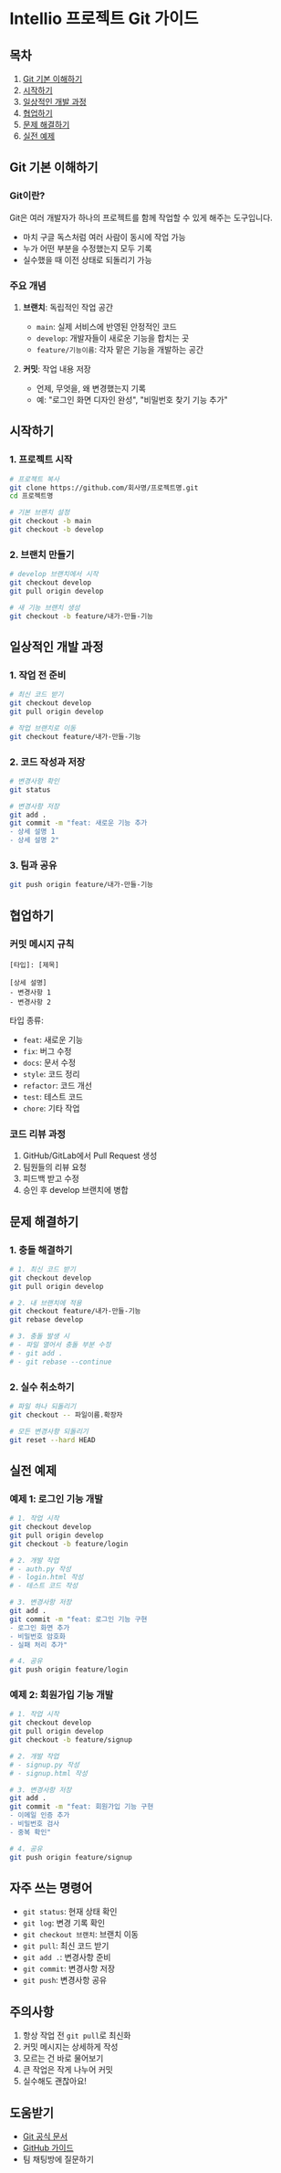 # Intellio 프로젝트 Git 가이드

## 목차
1. [Git 기본 이해하기](#git-기본-이해하기)
2. [시작하기](#시작하기)
3. [일상적인 개발 과정](#일상적인-개발-과정)
4. [협업하기](#협업하기)
5. [문제 해결하기](#문제-해결하기)
6. [실전 예제](#실전-예제)

## Git 기본 이해하기

### Git이란?
Git은 여러 개발자가 하나의 프로젝트를 함께 작업할 수 있게 해주는 도구입니다. 
- 마치 구글 독스처럼 여러 사람이 동시에 작업 가능
- 누가 어떤 부분을 수정했는지 모두 기록
- 실수했을 때 이전 상태로 되돌리기 가능

### 주요 개념
1. **브랜치**: 독립적인 작업 공간
   - `main`: 실제 서비스에 반영된 안정적인 코드
   - `develop`: 개발자들이 새로운 기능을 합치는 곳
   - `feature/기능이름`: 각자 맡은 기능을 개발하는 공간

2. **커밋**: 작업 내용 저장
   - 언제, 무엇을, 왜 변경했는지 기록
   - 예: "로그인 화면 디자인 완성", "비밀번호 찾기 기능 추가"

## 시작하기

### 1. 프로젝트 시작
```bash
# 프로젝트 복사
git clone https://github.com/회사명/프로젝트명.git
cd 프로젝트명

# 기본 브랜치 설정
git checkout -b main
git checkout -b develop
```

### 2. 브랜치 만들기
```bash
# develop 브랜치에서 시작
git checkout develop
git pull origin develop

# 새 기능 브랜치 생성
git checkout -b feature/내가-만들-기능
```

## 일상적인 개발 과정

### 1. 작업 전 준비
```bash
# 최신 코드 받기
git checkout develop
git pull origin develop

# 작업 브랜치로 이동
git checkout feature/내가-만들-기능
```

### 2. 코드 작성과 저장
```bash
# 변경사항 확인
git status

# 변경사항 저장
git add .
git commit -m "feat: 새로운 기능 추가
- 상세 설명 1
- 상세 설명 2"
```

### 3. 팀과 공유
```bash
git push origin feature/내가-만들-기능
```

## 협업하기

### 커밋 메시지 규칙
```
[타입]: [제목]

[상세 설명]
- 변경사항 1
- 변경사항 2
```

타입 종류:
- `feat`: 새로운 기능
- `fix`: 버그 수정
- `docs`: 문서 수정
- `style`: 코드 정리
- `refactor`: 코드 개선
- `test`: 테스트 코드
- `chore`: 기타 작업

### 코드 리뷰 과정
1. GitHub/GitLab에서 Pull Request 생성
2. 팀원들의 리뷰 요청
3. 피드백 받고 수정
4. 승인 후 develop 브랜치에 병합

## 문제 해결하기

### 1. 충돌 해결하기
```bash
# 1. 최신 코드 받기
git checkout develop
git pull origin develop

# 2. 내 브랜치에 적용
git checkout feature/내가-만들-기능
git rebase develop

# 3. 충돌 발생 시
# - 파일 열어서 충돌 부분 수정
# - git add .
# - git rebase --continue
```

### 2. 실수 취소하기
```bash
# 파일 하나 되돌리기
git checkout -- 파일이름.확장자

# 모든 변경사항 되돌리기
git reset --hard HEAD
```

## 실전 예제

### 예제 1: 로그인 기능 개발
```bash
# 1. 작업 시작
git checkout develop
git pull origin develop
git checkout -b feature/login

# 2. 개발 작업
# - auth.py 작성
# - login.html 작성
# - 테스트 코드 작성

# 3. 변경사항 저장
git add .
git commit -m "feat: 로그인 기능 구현
- 로그인 화면 추가
- 비밀번호 암호화
- 실패 처리 추가"

# 4. 공유
git push origin feature/login
```

### 예제 2: 회원가입 기능 개발
```bash
# 1. 작업 시작
git checkout develop
git pull origin develop
git checkout -b feature/signup

# 2. 개발 작업
# - signup.py 작성
# - signup.html 작성

# 3. 변경사항 저장
git add .
git commit -m "feat: 회원가입 기능 구현
- 이메일 인증 추가
- 비밀번호 검사
- 중복 확인"

# 4. 공유
git push origin feature/signup
```

## 자주 쓰는 명령어
- `git status`: 현재 상태 확인
- `git log`: 변경 기록 확인
- `git checkout 브랜치`: 브랜치 이동
- `git pull`: 최신 코드 받기
- `git add .`: 변경사항 준비
- `git commit`: 변경사항 저장
- `git push`: 변경사항 공유

## 주의사항
1. 항상 작업 전 `git pull`로 최신화
2. 커밋 메시지는 상세하게 작성
3. 모르는 건 바로 물어보기
4. 큰 작업은 작게 나누어 커밋
5. 실수해도 괜찮아요!

## 도움받기
- [Git 공식 문서](https://git-scm.com/doc)
- [GitHub 가이드](https://guides.github.com/)
- 팀 채팅방에 질문하기